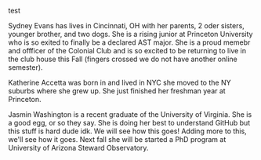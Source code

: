 test

Sydney Evans has lives in Cincinnati, OH with her parents, 2 oder sisters, younger brother, and two dogs. She is a rising junior at Princeton University who is so exited to finally be a declared AST major. She is a proud memebr and offficer of the Colonial Club and is so excited to be returning to live in the club house this Fall (fingers crossed we do not have another online semester). 

Katherine Accetta was born in and lived in NYC she moved to the NY suburbs where she grew up. She just finished her freshman year at Princeton. 

Jasmin Washington is a recent graduate of the University of Virginia. She is a good egg, or so they say. She is doing her best to understand GitHub but this stuff is hard dude idk. We will see how this goes! Adding more to this, we'll see how it goes. Next fall she will be started a PhD program at University of Arizona Steward Observatory.


